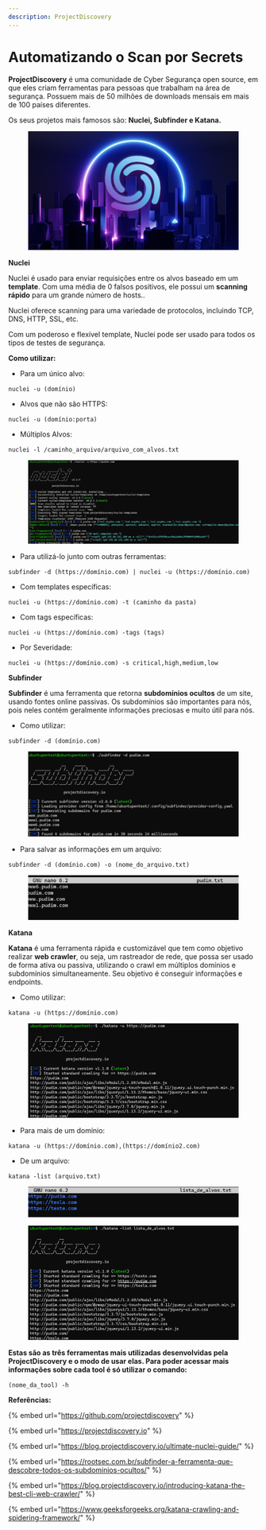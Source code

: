 ```yaml
---
description: ProjectDiscovery
---
```


# Automatizando o Scan por Secrets

**ProjectDiscovery** é uma comunidade de Cyber Segurança open source, em que eles criam ferramentas para pessoas que trabalham na área de segurança. Possuem mais de 50 milhões de downloads mensais em mais de 100 países diferentes.&#x20;

Os seus projetos mais famosos são: **Nuclei, Subfinder e Katana.**

<figure><img src="../../../.gitbook/assets/discovery.png" alt=""><figcaption></figcaption></figure>

**Nuclei**

Nuclei é usado para enviar requisições entre os alvos baseado em um **template**. Com uma média de 0 falsos positivos, ele possui um **scanning rápido** para um grande número de hosts..

Nuclei oferece scanning para uma variedade de protocolos, incluindo TCP, DNS, HTTP, SSL, etc.

Com um poderoso e flexível template, Nuclei pode ser usado para todos os tipos de testes de segurança.



**Como utilizar:**

* Para um único alvo:

```
nuclei -u (domínio)
```

* Alvos que não são HTTPS:

```
nuclei -u (domínio:porta)

```

* Múltiplos Alvos:

```
nuclei -l /caminho_arquivo/arquivo_com_alvos.txt
```

<figure><img src="../../../.gitbook/assets/nuclei.png" alt=""><figcaption></figcaption></figure>

* Para utilizá-lo junto com outras ferramentas:

```
subfinder -d (https://domínio.com) | nuclei -u (https://domínio.com)
```

* Com templates específicas:

```
nuclei -u (https://domínio.com) -t (caminho da pasta)
```

* Com tags específicas:

```
nuclei -u (https://domínio.com) -tags (tags)
```

* Por Severidade:

```
nuclei -u (https://domínio.com) -s critical,high,medium,low
```



**Subfinder**

**Subfinder** é uma ferramenta que retorna **subdomínios ocultos** de um site, usando fontes online passivas. Os subdomínios são importantes para nós, pois neles contém geralmente informações preciosas e muito útil para nós.



* Como utilizar:

```
subfinder -d (domínio.com)
```

<figure><img src="../../../.gitbook/assets/subfinder.png" alt=""><figcaption></figcaption></figure>

* Para salvar as informações em um arquivo:

```
subfinder -d (domínio.com) -o (nome_do_arquivo.txt)
```

<figure><img src="../../../.gitbook/assets/subfinder2.png" alt=""><figcaption></figcaption></figure>



**Katana**

**Katana** é uma ferramenta rápida e customizável que tem como objetivo realizar **web crawler**, ou seja, um rastreador de rede, que possa ser usado de forma ativa ou passiva, utilizando o crawl em múltiplos domínios e subdomínios simultaneamente. Seu objetivo é conseguir informações e endpoints.



* Como utilizar:

```
katana -u (https://domínio.com)
```

<figure><img src="../../../.gitbook/assets/katana.png" alt=""><figcaption></figcaption></figure>

* Para mais de um domínio:

```
katana -u (https://domínio.com),(https://domínio2.com)
```

* De um arquivo:

```
katana -list (arquivo.txt)
```

<figure><img src="../../../.gitbook/assets/katana2.png" alt=""><figcaption></figcaption></figure>

<figure><img src="../../../.gitbook/assets/katana3.png" alt=""><figcaption></figcaption></figure>



**Estas são as três ferramentas mais utilizadas desenvolvidas pela ProjectDiscovery e o modo de usar elas. Para poder acessar mais informações sobre cada tool é só utilizar o comando:**

```
(nome_da_tool) -h
```



**Referências:**

{% embed url="https://github.com/projectdiscovery" %}

{% embed url="https://projectdiscovery.io" %}

{% embed url="https://blog.projectdiscovery.io/ultimate-nuclei-guide/" %}

{% embed url="https://rootsec.com.br/subfinder-a-ferramenta-que-descobre-todos-os-subdominios-ocultos/" %}

{% embed url="https://blog.projectdiscovery.io/introducing-katana-the-best-cli-web-crawler/" %}

{% embed url="https://www.geeksforgeeks.org/katana-crawling-and-spidering-framework/" %}
